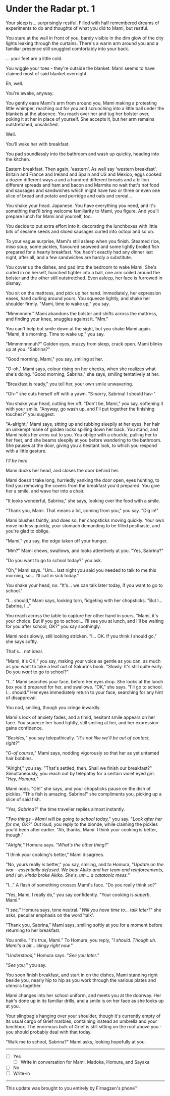 # Under the Radar pt. 1

Your sleep is... surprisingly restful. Filled with half remembered dreams of experiments to do and thoughts of what you did to Mami, but restful.

You stare at the wall in front of you, barely visible in the dim glow of the city lights leaking through the curtains. There's a warm arm around you and a familiar presence still snuggled comfortably into your back.

... your feet are a little cold.

You wiggle your toes - they're outside the blanket. Mami seems to have claimed most of said blanket overnight.

Eh, well.

You're awake, anyway.

You gently ease Mami's arm from around you, Mami making a protesting little whimper, reaching out for you and scrunching into a little ball under the blankets at the absence. You reach over her and tug her bolster over, poking it at her in place of yourself. She accepts it, but her arm remains outstretched, unsatisfied.

Well.

You'll wake her with breakfast.

You pad soundlessly into the bathroom and wash up quickly, heading into the kitchen.

Eastern breakfast. Then again, 'eastern'. As well say 'western breakfast'. Britain and France and Ireland and Spain and US and Mexico, eggs cooked a dozen different ways a and a hundred different breads and a billion different spreads and ham and bacon and Marmite no wait that's not food and sausages and sandwiches which might have two or three or even one slice of bread and potato and porridge and oats and cereal...

You shake your head. Japanese. You have everything you need, and it's something that'll bring welcome familiarity to Mami, you figure. And you'll prepare lunch for Mami and yourself, too.

You decide to put extra effort into it, decorating the lunchboxes with little bits of sesame seeds and sliced sausages curled into octopi and so on.

To your vague surprise, Mami's still asleep when you finish. Steamed rice, miso soup, some pickles, flavoured seaweed and some lightly broiled fish prepared for a hearty breakfast. You hadn't exactly had any dinner last night, after all, and a few sandwiches are hardly a substitute.

You cover up the dishes, and pad into the bedroom to wake Mami. She's curled in on herself, hunched tighter into a ball, one arm coiled around the bolster and the other still outstretched. Even asleep, her face is furrowed in dismay.

You sit on the mattress, and pick up her hand. Immediately, her expression eases, hand curling around yours. You squeeze lightly, and shake her shoulder firmly. "Mami, time to wake up," you say.

"Mmmnnnm." Mami abandons the bolster and shifts across the mattress, and finding your knee, snuggles against it. "Mm."

You can't help but smile down at the sight, but you shake Mami again. "Mami, it's morning. Time to wake up," you say.

"Mmmmnnmuh?" Golden eyes, muzzy from sleep, crack open. Mami blinks up at you. "Sabrina?"

"Good morning, Mami," you say, smiling at her.

"O-oh," Mami says, colour rising on her cheeks, when she realizes what she's doing. "Good morning, Sabrina," she says, smiling tentatively at her.

"Breakfast is ready," you tell her, your own smile unwavering.

"Oh-" she cuts herself off with a yawn. "S-sorry, Sabrina! I should hav-"

You shake your head, cutting her off. "Don't be, Mami," you say, softening it with your smile. "Anyway, go wash up, and I'll put together the finishing touches?" you suggest.

"A-alright," Mami says, sitting up and rubbing sleepily at her eyes, her hair an unkempt mane of golden locks spilling down her back. You stand, and Mami holds her arms out to you. You oblige with a chuckle, pulling her to her feet, and she beams sleepily at you before wandering to the bathroom. She pauses at the door, giving you a hesitant look, to which you respond with a little gesture.

*I'll be here.*

Mami ducks her head, and closes the door behind her.

Mami doesn't take long, hurriedly yanking the door open, eyes hunting, to find you removing the covers from the breakfast you'd prepared. You give her a smile, and wave her into a chair.

"It looks wonderful, Sabrina," she says, looking over the food with a smile.

"Thank you, Mami. That means a lot, coming from you," you say. "Dig in!"

Mami blushes faintly, and does so, her chopsticks moving quickly. Your own move no less quickly, your stomach demanding to be filled posthaste, and you're glad to oblige.

"Mami," you say, the edge taken off your hunger.

"Mm?" Mami chews, swallows, and looks attentively at you. "Yes, Sabrina?"

"Do you want to go to school today?" you ask.

"Oh," Mami says. "Um... last night you said you needed to talk to me this morning, so... I'll call in sick today."

You shake your head, *no*. "It's... we can talk later today, if you want to go to school."

"I... should," Mami says, looking torn, fidgeting with her chopsticks. "But I... Sabrina, I..."

You reach across the table to capture her other hand in yours. "Mami, it's your choice. But if you go to school... I'll see you at lunch, and I'll be waiting for you after school, OK?" you say soothingly.

Mami nods slowly, still looking stricken. "I... OK. If you think I should go," she says softly.

That's... not ideal.

"Mami, it's OK," you say, making your voice as gentle as you can, as much as you want to take a leaf out of Sakura's book. "Slowly. It's still quite early. Do you *want* to go to school?"

"I..." Mami searches your face, before her eyes drop. She looks at the lunch box you'd prepared for her, and swallows. "OK," she says. "I'll go to school. I... should." Her eyes immediately return to your face, searching for any hint of disapproval.

You nod, smiling, though you cringe inwardly.

Mami's look of anxiety fades, and a timid, hesitant smile appears on her face. You squeeze her hand lightly, still smiling at her, and her expression gains confidence.

"*Besides,*" you say telepathically. "*It's not like we'll be out of contact, right?*"

"*O-of course,*" Mami says, nodding vigorously so that her as yet untamed hair bobbles.

"Alright," you say. "That's settled, then. Shall we finish our breakfast?" Simultaneously, you reach out by telepathy for a certain violet eyed girl. "*Hey, Homura.*"

Mami nods. "Oh!" she says, and your chopsticks pause on the dish of pickles. "This fish is amazing, Sabrina!" she compliments you, picking up a slice of said fish.

"*Yes, Sabrina?*" the time traveller replies almost instantly.

"*Two things - Mami will be going to school today,*" you say. "*Look after her for me, OK?*" Out loud, you reply to the blonde, while claiming the pickles you'd been after earlier. "Ah, thanks, Mami. I think your cooking is better, though."

"*Alright,*" Homura says. "*What's the other thing?*"

"I think your cooking's better," Mami disagrees.

"No, yours really *is* better," you say, smiling, and to Homura, "*Update on the war - essentially defused. We beat Akiko and her team and reinforcements, and I uh, kinda broke Akiko. She's, um... a catatonic mess.*"

"I..." A flash of something crosses Mami's face. "Do you really think so?"

"Yes, Mami, I really do," you say confidently. "Your cooking is *superb*, Mami."

"*I see,*" Homura says, tone neutral. "*Will you have time to... *talk* later?*" she asks, peculiar emphasis on the word 'talk'.

"Thank you, Sabrina," Mami says, smiling softly at you for a moment before returning to her breakfast.

You smile. "It's true, Mami." To Homura, you reply, "*I should. Though uh. Mami's a bit... clingy right now.*"

"*Understood,*" Homura says. "*See you later.*"

"*See you,*" you say.

You soon finish breakfast, and start in on the dishes, Mami standing right beside you, nearly hip to hip as you work through the various plates and utensils together.

Mami changes into her school uniform, and meets you at the doorway. Her hair's done up in its familiar drills, and a smile is on her face as she looks up at you.

Your slingbag's hanging over your shoulder, though it's currently empty of its usual cargo of Grief marbles, containing instead an umbrella and your lunchbox. The enormous bulk of Grief is still sitting on the roof above you - you should probably deal with that today.

"Walk me to school, Sabrina?" Mami asks, looking hopefully at you.

---

- [ ] Yes
  - [ ] Write in conversation for Mami, Madoka, Homura, and Sayaka
- [ ] No
- [ ] Write-in

---

This update was brought to you entirely by Firnagzen's phone™.
